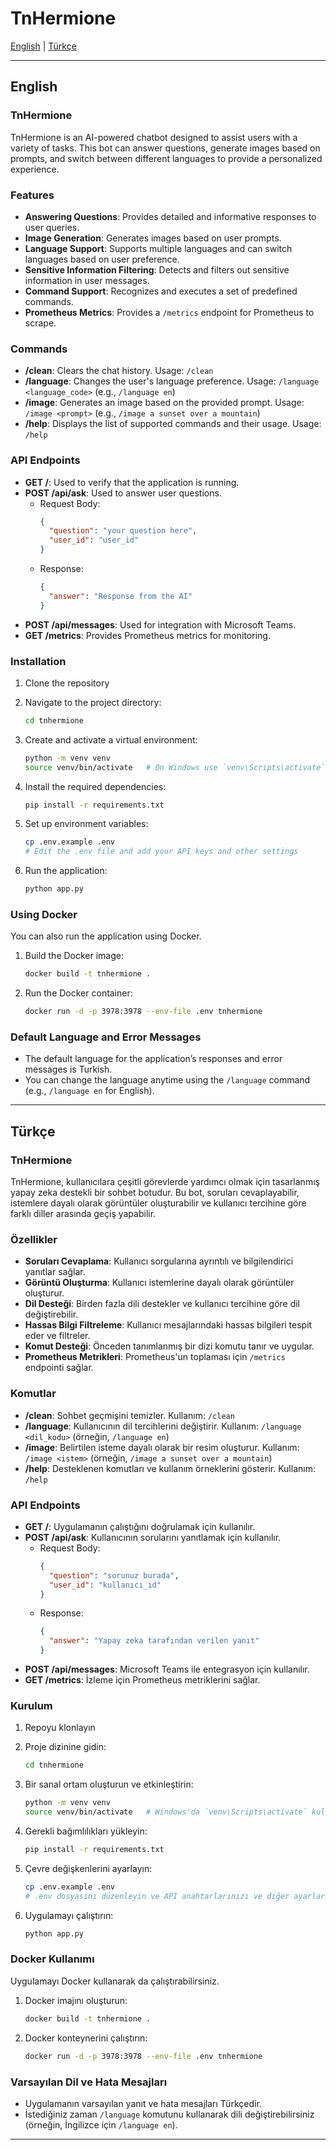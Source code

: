 # TnHermione

[English](#english) | [Türkçe](#türkçe)

---

## English

### TnHermione

TnHermione is an AI-powered chatbot designed to assist users with a variety of tasks. This bot can answer questions, generate images based on prompts, and switch between different languages to provide a personalized experience.

### Features

- **Answering Questions**: Provides detailed and informative responses to user queries.
- **Image Generation**: Generates images based on user prompts.
- **Language Support**: Supports multiple languages and can switch languages based on user preference.
- **Sensitive Information Filtering**: Detects and filters out sensitive information in user messages.
- **Command Support**: Recognizes and executes a set of predefined commands.
- **Prometheus Metrics**: Provides a `/metrics` endpoint for Prometheus to scrape.

### Commands

- **/clean**: Clears the chat history. Usage: `/clean`
- **/language**: Changes the user's language preference. Usage: `/language <language_code>` (e.g., `/language en`)
- **/image**: Generates an image based on the provided prompt. Usage: `/image <prompt>` (e.g., `/image a sunset over a mountain`)
- **/help**: Displays the list of supported commands and their usage. Usage: `/help`

### API Endpoints

- **GET /**: Used to verify that the application is running.
- **POST /api/ask**: Used to answer user questions.
  - Request Body:
    ```json
    {
      "question": "your question here",
      "user_id": "user_id"
    }
    ```
  - Response:
    ```json
    {
      "answer": "Response from the AI"
    }
    ```
- **POST /api/messages**: Used for integration with Microsoft Teams.
- **GET /metrics**: Provides Prometheus metrics for monitoring.

### Installation

1. Clone the repository

2. Navigate to the project directory:
    ```bash
    cd tnhermione
    ```

3. Create and activate a virtual environment:
    ```bash
    python -m venv venv
    source venv/bin/activate   # On Windows use `venv\Scripts\activate`
    ```

4. Install the required dependencies:
    ```bash
    pip install -r requirements.txt
    ```

5. Set up environment variables:
    ```bash
    cp .env.example .env
    # Edit the .env file and add your API keys and other settings
    ```

6. Run the application:
    ```bash
    python app.py
    ```

### Using Docker

You can also run the application using Docker.

1. Build the Docker image:
    ```bash
    docker build -t tnhermione .
    ```

2. Run the Docker container:
    ```bash
    docker run -d -p 3978:3978 --env-file .env tnhermione
    ```

### Default Language and Error Messages

- The default language for the application’s responses and error messages is Turkish.
- You can change the language anytime using the `/language` command (e.g., `/language en` for English).

---

## Türkçe

### TnHermione

TnHermione, kullanıcılara çeşitli görevlerde yardımcı olmak için tasarlanmış yapay zeka destekli bir sohbet botudur. Bu bot, soruları cevaplayabilir, istemlere dayalı olarak görüntüler oluşturabilir ve kullanıcı tercihine göre farklı diller arasında geçiş yapabilir.

### Özellikler

- **Soruları Cevaplama**: Kullanıcı sorgularına ayrıntılı ve bilgilendirici yanıtlar sağlar.
- **Görüntü Oluşturma**: Kullanıcı istemlerine dayalı olarak görüntüler oluşturur.
- **Dil Desteği**: Birden fazla dili destekler ve kullanıcı tercihine göre dil değiştirebilir.
- **Hassas Bilgi Filtreleme**: Kullanıcı mesajlarındaki hassas bilgileri tespit eder ve filtreler.
- **Komut Desteği**: Önceden tanımlanmış bir dizi komutu tanır ve uygular.
- **Prometheus Metrikleri**: Prometheus'un toplaması için `/metrics` endpointi sağlar.

### Komutlar

- **/clean**: Sohbet geçmişini temizler. Kullanım: `/clean`
- **/language**: Kullanıcının dil tercihlerini değiştirir. Kullanım: `/language <dil_kodu>` (örneğin, `/language en`)
- **/image**: Belirtilen isteme dayalı olarak bir resim oluşturur. Kullanım: `/image <istem>` (örneğin, `/image a sunset over a mountain`)
- **/help**: Desteklenen komutları ve kullanım örneklerini gösterir. Kullanım: `/help`

### API Endpoints

- **GET /**: Uygulamanın çalıştığını doğrulamak için kullanılır.
- **POST /api/ask**: Kullanıcının sorularını yanıtlamak için kullanılır.
  - Request Body:
    ```json
    {
      "question": "sorunuz burada",
      "user_id": "kullanıcı_id"
    }
    ```
  - Response:
    ```json
    {
      "answer": "Yapay zeka tarafından verilen yanıt"
    }
    ```
- **POST /api/messages**: Microsoft Teams ile entegrasyon için kullanılır.
- **GET /metrics**: İzleme için Prometheus metriklerini sağlar.

### Kurulum

1. Repoyu klonlayın

2. Proje dizinine gidin:
    ```bash
    cd tnhermione
    ```

3. Bir sanal ortam oluşturun ve etkinleştirin:
    ```bash
    python -m venv venv
    source venv/bin/activate   # Windows'da `venv\Scripts\activate` kullanın
    ```

4. Gerekli bağımlılıkları yükleyin:
    ```bash
    pip install -r requirements.txt
    ```

5. Çevre değişkenlerini ayarlayın:
    ```bash
    cp .env.example .env
    # .env dosyasını düzenleyin ve API anahtarlarınızı ve diğer ayarları ekleyin
    ```

6. Uygulamayı çalıştırın:
    ```bash
    python app.py
    ```

### Docker Kullanımı

Uygulamayı Docker kullanarak da çalıştırabilirsiniz.

1. Docker imajını oluşturun:
    ```bash
    docker build -t tnhermione .
    ```

2. Docker konteynerini çalıştırın:
    ```bash
    docker run -d -p 3978:3978 --env-file .env tnhermione
    ```

### Varsayılan Dil ve Hata Mesajları

- Uygulamanın varsayılan yanıt ve hata mesajları Türkçedir.
- İstediğiniz zaman `/language` komutunu kullanarak dili değiştirebilirsiniz (örneğin, İngilizce için `/language en`).

---
